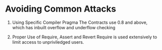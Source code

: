 # Avoiding Common Attacks

1. Using Specific Compiler Pragma 
    The Contracts use 0.8 and above, which has inbuilt overflow and underflow checking

2. Proper Use of Require, Assert and Revert
    Require is used extensively to limit access to unpriviledged users.
